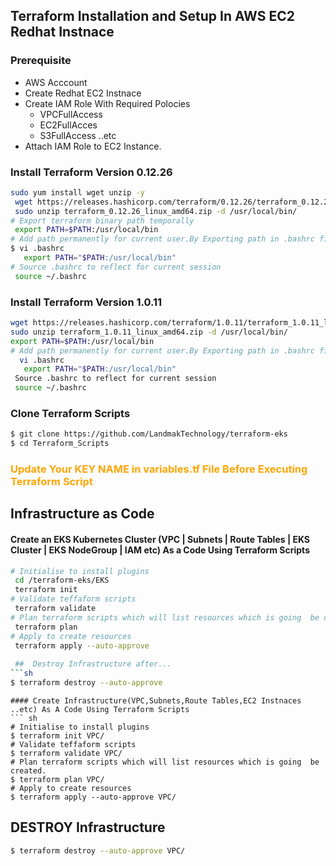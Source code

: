 ## Terraform Installation and Setup In AWS EC2 Redhat Instnace
### Prerequisite
+ AWS Acccount
+ Create Redhat EC2 Instnace
+ Create IAM Role With Required Polocies
   + VPCFullAccess
   + EC2FullAcces
   + S3FullAccess  ..etc
+ Attach IAM Role to EC2 Instance.

### Install Terraform Version 0.12.26

``` sh
sudo yum install wget unzip -y
 wget https://releases.hashicorp.com/terraform/0.12.26/terraform_0.12.26_linux_amd64.zip
 sudo unzip terraform_0.12.26_linux_amd64.zip -d /usr/local/bin/
# Export terraform binary path temporally
 export PATH=$PATH:/usr/local/bin
# Add path permanently for current user.By Exporting path in .bashrc file at end of file.
$ vi .bashrc
   export PATH="$PATH:/usr/local/bin"
# Source .bashrc to reflect for current session
 source ~/.bashrc   
```
### Install Terraform Version 1.0.11
``` sh
wget https://releases.hashicorp.com/terraform/1.0.11/terraform_1.0.11_linux_amd64.zip 
sudo unzip terraform_1.0.11_linux_amd64.zip -d /usr/local/bin/
export PATH=$PATH:/usr/local/bin
# Add path permanently for current user.By Exporting path in .bashrc file at end of file.
  vi .bashrc
   export PATH="$PATH:/usr/local/bin"
 Source .bashrc to reflect for current session
 source ~/.bashrc   

```
### Clone Terraform Scripts
``` sh
$ git clone https://github.com/LandmakTechnology/terraform-eks
$ cd Terraform_Scripts
```
### <span style="color:orange">Update Your KEY NAME in variables.tf File Before Executing Terraform Script</span>
## Infrastructure as Code

#### Create an EKS Kubernetes Cluster (VPC | Subnets | Route Tables | EKS Cluster | EKS NodeGroup | IAM etc) As a Code Using Terraform Scripts
``` sh
# Initialise to install plugins
 cd /terraform-eks/EKS
 terraform init 
# Validate teffaform scripts
 terraform validate 
# Plan terraform scripts which will list resources which is going  be created.
 terraform plan 
# Apply to create resources
 terraform apply --auto-approve 
 
 ##  Destroy Infrastructure after...  
```sh
$ terraform destroy --auto-approve 
```
```
#### Create Infrastructure(VPC,Subnets,Route Tables,EC2 Instnaces ..etc) As A Code Using Terraform Scripts
``` sh
# Initialise to install plugins
$ terraform init VPC/
# Validate teffaform scripts
$ terraform validate VPC/
# Plan terraform scripts which will list resources which is going  be created.
$ terraform plan VPC/
# Apply to create resources
$ terraform apply --auto-approve VPC/
```

## DESTROY Infrastructure  
```sh
$ terraform destroy --auto-approve VPC/
```
